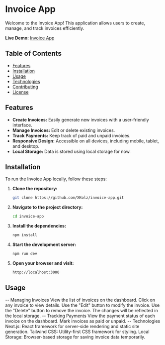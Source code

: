 # Invoice App

Welcome to the Invoice App! This application allows users to create, manage, and track invoices efficiently.

**Live Demo:** [Invoice App](https://main--app-invoice-next.netlify.app/)

## Table of Contents

- [Features](#features)
- [Installation](#installation)
- [Usage](#usage)
- [Technologies](#technologies)
- [Contributing](#contributing)
- [License](#license)

## Features

- **Create Invoices:** Easily generate new invoices with a user-friendly interface.
- **Manage Invoices:** Edit or delete existing invoices.
- **Track Payments:** Keep track of paid and unpaid invoices.
- **Responsive Design:** Accessible on all devices, including mobile, tablet, and desktop.
- **Local Storage:** Data is stored using local storage for now.

## Installation

To run the Invoice App locally, follow these steps:

1. **Clone the repository:**
   ```bash
   git clone https://github.com/XKolz/invoice-app.git

2. **Navigate to the project directory:**
   ```bash
   cd invoice-app


3. **Install the dependencies:**
   ```bash
   npm install

4. **Start the development server:**
   ```bash
   npm run dev

5. **Open your browser and visit:**
   ```bash
   http://localhost:3000


## Usage

-- Managing Invoices
View the list of invoices on the dashboard.
Click on any invoice to view details.
Use the "Edit" button to modify the invoice.
Use the "Delete" button to remove the invoice. The changes will be reflected in the local storage.
--  Tracking Payments
View the payment status of each invoice on the dashboard.
Mark invoices as paid or unpaid.
--  Technologies
Next.js: React framework for server-side rendering and static site generation.
Tailwind CSS: Utility-first CSS framework for styling.
Local Storage: Browser-based storage for saving invoice data temporarily.
